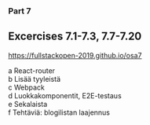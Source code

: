 ### Part 7

## Excercises 7.1-7.3, 7.7-7.20
https://fullstackopen-2019.github.io/osa7
     
a React-router     
b Lisää tyyleistä     
c Webpack        
d Luokkakomponentit, E2E-testaus       
e Sekalaista       
f Tehtäviä: blogilistan laajennus             